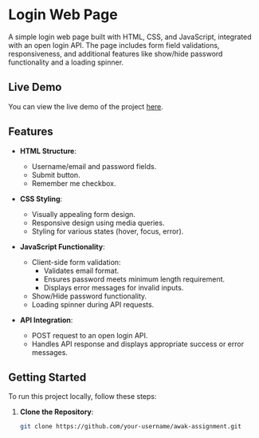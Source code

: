 # Login Web Page

A simple login web page built with HTML, CSS, and JavaScript, integrated with an open login API. The page includes form field validations, responsiveness, and additional features like show/hide password functionality and a loading spinner.

## Live Demo

You can view the live demo of the project [here](https://pankajps1.github.io/awak-assignment/).

## Features

- **HTML Structure**:
  - Username/email and password fields.
  - Submit button.
  - Remember me checkbox.

- **CSS Styling**:
  - Visually appealing form design.
  - Responsive design using media queries.
  - Styling for various states (hover, focus, error).

- **JavaScript Functionality**:
  - Client-side form validation:
    - Validates email format.
    - Ensures password meets minimum length requirement.
    - Displays error messages for invalid inputs.
  - Show/Hide password functionality.
  - Loading spinner during API requests.

- **API Integration**:
  - POST request to an open login API.
  - Handles API response and displays appropriate success or error messages.

## Getting Started

To run this project locally, follow these steps:

1. **Clone the Repository**:
   ```bash
   git clone https://github.com/your-username/awak-assignment.git
